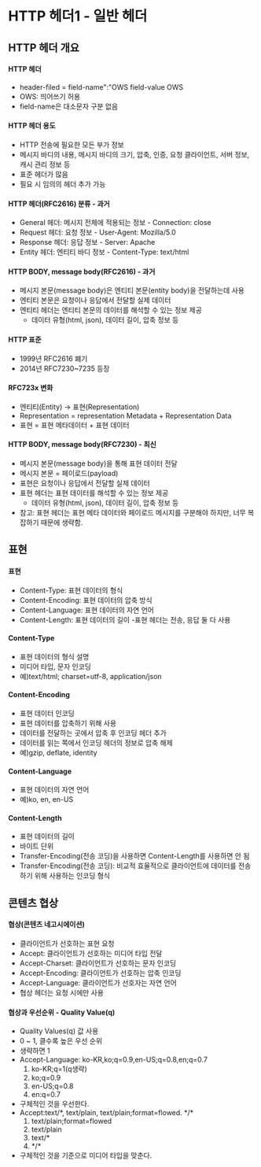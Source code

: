# HTTP 헤더1 - 일반 헤더

## HTTP 헤더 개요

#### HTTP 헤더

-   header-filed = field-name":"OWS field-value OWS
-   OWS: 띄어쓰기 허용
-   field-name은 대소문자 구분 없음

#### HTTP 헤더 용도

-   HTTP 전송에 필요한 모든 부가 정보
-   메시지 바디의 내용, 메시지 바디의 크기, 압축, 인증, 요청 클라이언트, 서버 정보, 캐시 관리 정보 등
-   표준 헤더가 많음
-   필요 시 임의의 헤더 추가 가능

#### HTTP 헤더(RFC2616) 분류 - 과거

-   General 헤더: 메시지 전체에 적용되는 정보 - Connection: close
-   Request 헤더: 요청 정보 - User-Agent: Mozilla/5.0
-   Response 헤더: 응답 정보 - Server: Apache
-   Entity 헤더: 엔티티 바디 정보 - Content-Type: text/html

#### HTTP BODY, message body(RFC2616) - 과거

-   메시지 본문(message body)은 엔티티 본문(entity body)을 전달하는데 사용
-   엔티티 본문은 요청이나 응답에서 전달할 실제 데이터
-   엔티티 헤더는 엔티티 본문의 데이터를 해석할 수 있는 정보 제공
    -   데이터 유형(html, json), 데이터 길이, 압축 정보 등

#### HTTP 표준

-   1999년 RFC2616 폐기
-   2014년 RFC7230~7235 등장

#### RFC723x 변화

-   엔티티(Entity) → 표현(Representation)
-   Representation = representation Metadata + Representation Data
-   표현 = 표현 메타데이터 + 표현 데이터

#### HTTP BODY, message body(RFC7230) - 최신

-   메시지 본문(message body)을 통해 표현 데이터 전달
-   메시지 본문 = 페이로드(payload)
-   표현은 요청이나 응답에서 전달할 실제 데이터
-   표현 헤더는 표현 데이터를 해석할 수 있는 정보 제공
    -   데이터 유형(html, json), 데이터 길이, 압축 정보 등
-   참고: 표현 헤더는 표현 메타 데이터와 페이로드 메시지를 구분해야 하지만, 너무 복잡하기 때문에 생략함.

## 표현

#### 표현

-   Content-Type: 표현 데이터의 형식
-   Content-Encoding: 표현 데이터의 압축 방식
-   Content-Language: 표현 데이터의 자연 언어
-   Content-Length: 표현 데이터의 길이 -표현 헤더는 전송, 응답 둘 다 사용

#### Content-Type

-   표현 데이터의 형식 설명
-   미디어 타입, 문자 인코딩
-   예)text/html; charset=utf-8, application/json

#### Content-Encoding

-   표현 데이터 인코딩
-   표현 데이터를 압축하기 위해 사용
-   데이터를 전달하는 곳에서 압축 후 인코딩 헤더 추가
-   데이터를 읽는 쪽에서 인코딩 헤더의 정보로 압축 해제
-   예)gzip, deflate, identity

#### Content-Language

-   표현 데이터의 자연 언어
-   예)ko, en, en-US

#### Content-Length

-   표현 데이터의 길이
-   바이트 단위
-   Transfer-Encoding(전송 코딩)을 사용하면 Content-Length를 사용하면 안 됨
    <br>
-   Transfer-Encoding(전송 코딩): 비교적 효율적으로 클라이언트에 데이터를 전송하기 위해 사용하는 인코딩 형식

## 콘텐츠 협상

#### 협상(콘텐츠 네고시에이션)

-   클라이언트가 선호하는 표현 요청
-   Accept: 클라이언트가 선호하는 미디어 타입 전달
-   Accept-Charset: 클라이언트가 선호하는 문자 인코딩
-   Accept-Encoding: 클라이언트가 선호하는 압축 인코딩
-   Accept-Language: 클라이언트가 선호자는 자연 언어
-   협상 헤더는 요청 시에만 사용

#### 협상과 우선순위 - Quality Value(q)

-   Quality Values(q) 값 사용
-   0 ~ 1, 클수록 높은 우선 순위
-   생략하면 1
-   Accept-Language: ko-KR,ko;q=0.9,en-US;q=0.8,en;q=0.7
    1. ko-KR;q=1(q생략)
    2. ko;q=0.9
    3. en-US;q=0.8
    4. en:q=0.7
-   구체적인 것을 우선한다.
-   Accept:text/\*, text/plain, text/plain;format=flowed. \*/\*
    1. text/plain;format=flowed
    2. text/plain
    3. text/\*
    4. \*/\*
-   구체적인 것을 기준으로 미디어 타입을 맞춘다.
